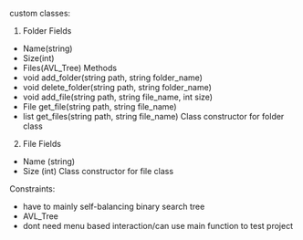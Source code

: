 custom classes:
1. Folder
Fields
- Name(string)
- Size(int)
- Files(AVL_Tree<file>)
Methods
- void add_folder(string path, string folder_name)
- void delete_folder(string path, string folder_name)
- void add_file(string path, string file_name, int size)
- File get_file(string path, string file_name)
- list<File> get_files(string path, string file_name)
Class constructor for folder class

2. File
Fields
- Name (string)
- Size (int)
Class constructor for file class

Constraints:
- have to mainly self-balancing binary search tree
- AVL_Tree
- dont need menu based interaction/can use main function to test project
